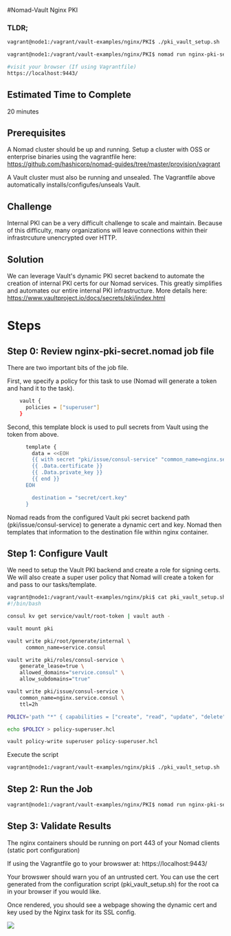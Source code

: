 #Nomad-Vault Nginx PKI

### TLDR;
```bash
vagrant@node1:/vagrant/vault-examples/nginx/PKI$ ./pki_vault_setup.sh

vagrant@node1:/vagrant/vault-examples/nginx/PKI$ nomad run nginx-pki-secret.nomad

#visit your browser (If using Vagrantfile)
https://localhost:9443/
```

## Estimated Time to Complete
20 minutes

## Prerequisites
A Nomad cluster should be up and running. Setup a cluster with OSS or enterprise binaries using the vagrantfile here: https://github.com/hashicorp/nomad-guides/tree/master/provision/vagrant

A Vault cluster must also be running and unsealed. The Vagrantfile above automatically installs/configufes/unseals Vault.

## Challenge
Internal PKI can be a very difficult challenge to scale and maintain. Because of this difficulty, many organizations will leave connections within their infrastrcuture unencrypted over HTTP.

## Solution
We can leverage Vault's dynamic PKI secret backend to automate the creation of internal PKI certs for our Nomad services. This greatly simplifies and automates our entire internal PKI infrastructure. More details here: https://www.vaultproject.io/docs/secrets/pki/index.html

# Steps

## Step 0: Review nginx-pki-secret.nomad job file
There are two important bits of the job file.

First, we specify a policy for this task to use (Nomad will generate a token and hand it to the task).
```bash
    vault {
      policies = ["superuser"]
    }
```

Second, this template block is used to pull secrets from Vault using the token from above.
```bash
      template {
        data = <<EOH
        {{ with secret "pki/issue/consul-service" "common_name=nginx.service.consul" "ttl=30m" }}
        {{ .Data.certificate }}
        {{ .Data.private_key }}
        {{ end }}
      EOH

        destination = "secret/cert.key"
      }
```
Nomad reads from the configured Vault pki secret backend path (pki/issue/consul-service) to generate a dynamic cert and key. Nomad then templates that information to the destination file within nginx container.

## Step 1: Configure Vault
We need to setup the Vault PKI backend and create a role for signing certs. We will also create a super user policy that Nomad will create a token for and pass to our tasks/template.

```bash
vagrant@node1:/vagrant/vault-examples/nginx/pki$ cat pki_vault_setup.sh
#!/bin/bash

consul kv get service/vault/root-token | vault auth -

vault mount pki

vault write pki/root/generate/internal \
	  common_name=service.consul

vault write pki/roles/consul-service \
    generate_lease=true \
    allowed_domains="service.consul" \
    allow_subdomains="true"

vault write pki/issue/consul-service \
    common_name=nginx.service.consul \
    ttl=2h

POLICY='path "*" { capabilities = ["create", "read", "update", "delete", "list", "sudo"] }'

echo $POLICY > policy-superuser.hcl

vault policy-write superuser policy-superuser.hcl
```

Execute the script
```bash
vagrant@node1:/vagrant/vault-examples/nginx/pki$ ./pki_vault_setup.sh
```

## Step 2: Run the Job
```bash
vagrant@node1:/vagrant/vault-examples/nginx/PKI$ nomad run nginx-pki-secret.nomad
```

## Step 3: Validate Results
The nginx containers should be running on port 443 of your Nomad clients (static port configuration)

If using the Vagrantfile go to your browswer at:
https://localhost:9443/

Your browswer should warn you of an untrusted cert. You can use the cert generated from the configuration script (pki_vault_setup.sh) for the root ca in your browser if you would like.

Once rendered, you should see a webpage showing the dynamic cert and key used by the Nginx task for its SSL config.

![](https://raw.githubusercontent.com/hashicorp/nomad-guides/master/assets/Nginx_PKI.png)

